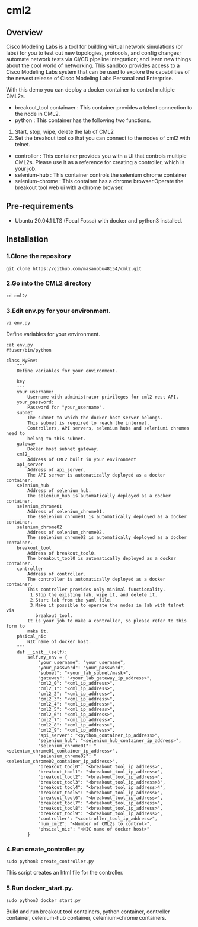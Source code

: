 # cml2

## Overview

Cisco Modeling Labs is a tool for building virtual network simulations (or labs) for you to test out new topologies, protocols, and config changes; automate network tests via CI/CD pipeline integration; and learn new things about the cool world of networking. This sandbox provides access to a Cisco Modeling Labs system that can be used to explore the capabilities of the newest release of Cisco Modeling Labs Personal and Enterprise.

With this demo you can deploy a docker container to control multiple CML2s.
- breakout_tool containaer :  This container provides a telnet connection to the node in CML2.
- python : This container has the following two functions.
1. Start, stop, wipe, delete the lab of CML2
2. Set the breakout tool so that you can connect to the nodes of cml2 with telnet.
- controller : This container provides you with a UI that controls multiple CML2s. Please use it as a reference for creating a controller, which is your job.
- selenium-hub : This container controls the selenium chrome container
- selenium-chrome : This container has a chrome browser.Operate the breakout tool web ui with a chrome browser.

## Pre-requirements
- Ubuntu 20.04.1 LTS (Focal Fossa) with docker and python3 installed.

## Installation

### 1.Clone the repository
```
git clone https://github.com/masanobu48154/cml2.git
```

### 2.Go into the CML2 directory
```
cd cml2/
```

### 3.Edit env.py for your environment.
```
vi env.py
```

Define variables for your environment.

```
cat env.py
#!user/bin/python

class MyEnv:
    """
    Define variables for your environment.

    key
    ---
    your_username:
        Username with administrator privileges for cml2 rest API.
    your_password:
        Password for "your_username".
    subnet
        The subnet to which the docker host server belongs.
        This subnet is required to reach the internet.
        Controllers, API servers, selenium hubs and seleniumi chromes need to
        belong to this subnet.
    gateway
        Docker host subnet gateway.
    cml2_
        Address of CML2 built in your environment
    api_server
        Address of api_server.
        The API server is automatically deployed as a docker container.
    selenium_hub
        Address of selenium_hub.
        The selenium_hub is automatically deployed as a docker container.
    selenium_chrome01
        Address of selenium_chrome01.
        The sselenium_chrome01 is automatically deployed as a docker container.
    selenium_chrome02
        Address of selenium_chrome02.
        The sselenium_chrome02 is automatically deployed as a docker container.
    breakout_tool
        Address of breakout_tool0.
        The breakout_tool0 is automatically deployed as a docker container.
    controller
        Address of controller.
        The controller is automatically deployed as a docker container.
        This controller provides only minimal functionality.
         1.Stop the existing lab, wipe it, and delete it.
         2.Start lab from the yaml file.
         3.Make it possible to operate the nodes in lab with telnet via
           breakout_tool.
        It is your job to make a controller, so please refer to this form to
        make it.
    phsical_nic
        NIC name of docker host.
    """
    def __init__(self):
        self.my_env = {
            "your_username": "your_username",
            "your_password": "your_password",
            "subnet": "<your_lab_subnet/mask>",
            "gateway": "<your_lab_gateway_ip_address>",
            "cml2_0": "<cml_ip_address>",
            "cml2_1": "<cml_ip_address>",
            "cml2_2": "<cml_ip_address>",
            "cml2_3": "<cml_ip_address>",
            "cml2_4": "<cml_ip_address>",
            "cml2_5": "<cml_ip_address>",
            "cml2_6": "<cml_ip_address>",
            "cml2_7": "<cml_ip_address>",
            "cml2_8": "<cml_ip_address>",
            "cml2_9": "<cml_ip_address>",
            "api_server": "<python_container_ip_address>",
            "selenium_hub": "<selenium_hub_container_ip_address>",
            "selenium_chrome01": "<selenium_chrome01_container_ip_address>",
            "selenium_chrome02": "<selenium_chrome02_container_ip_address>",
            "breakout_tool0": "<breakout_tool_ip_address>",
            "breakout_tool1": "<breakout_tool_ip_address>",
            "breakout_tool2": "<breakout_tool_ip_address>",
            "breakout_tool3": "<breakout_tool_ip_address>3",
            "breakout_tool4": "<breakout_tool_ip_address>4",
            "breakout_tool5": "<breakout_tool_ip_address>",
            "breakout_tool6": "<breakout_tool_ip_address>",
            "breakout_tool7": "<breakout_tool_ip_address>",
            "breakout_tool8": "<breakout_tool_ip_address>",
            "breakout_tool9": "<breakout_tool_ip_address>",
            "controller": "<controller_tool_ip_address>",
            "num_cml2": "<Number of CML2s to control>",
            "phsical_nic": "<NIC name of docker host>"
        }
```

### 4.Run create_controller.py
```
sudo python3 create_controller.py
```
This script creates an html file for the controller.

### 5.Run docker_start.py.
```
sudo python3 docker_start.py
```
Build and run breakout tool containers, python container, controller container, celenium-hub container, celemium-chrome containers.
